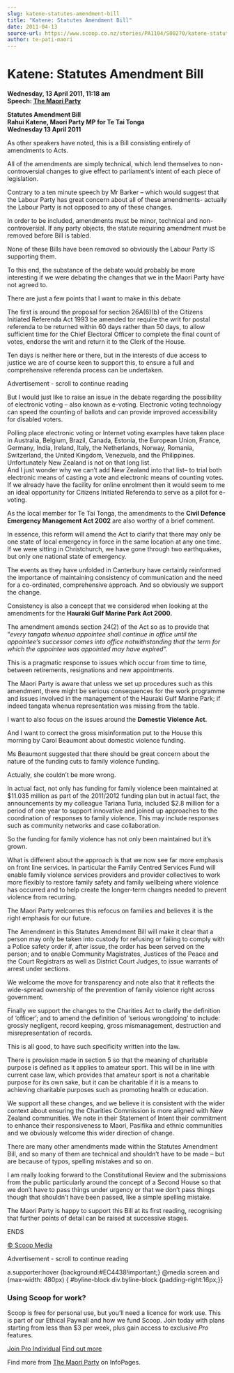 ```yaml
---
slug: katene-statutes-amendment-bill
title: "Katene: Statutes Amendment Bill"
date: 2011-04-13
source-url: https://www.scoop.co.nz/stories/PA1104/S00270/katene-statutes-amendment-bill.htm
author: te-pati-maori
---
```

Katene: Statutes Amendment Bill
===============================

**Wednesday, 13 April 2011, 11:18 am**  
**Speech: [The Maori Party](https://info.scoop.co.nz/The_Maori_Party)**

**Statutes Amendment Bill**  
**Rahui Katene, Maori Party MP for Te Tai Tonga**  
**Wednesday 13 April 2011**

As other speakers have noted, this is a Bill consisting entirely of amendments to Acts.

All of the amendments are simply technical, which lend themselves to non-controversial changes to give effect to parliament’s intent of each piece of legislation.

Contrary to a ten minute speech by Mr Barker – which would suggest that the Labour Party has great concern about all of these amendments- actually the Labour Party is not opposed to any of these changes.

In order to be included, amendments must be minor, technical and non-controversial. If any party objects, the statute requiring amendment must be removed before Bill is tabled.

None of these Bills have been removed so obviously the Labour Party IS supporting them.

To this end, the substance of the debate would probably be more interesting if we were debating the changes that we in the Maori Party have not agreed to.

There are just a few points that I want to make in this debate

The first is around the proposal for section 26A(6)(b) of the Citizens Initiated Referenda Act 1993 be amended tor require the writ for postal referenda to be returned within 60 days rather than 50 days, to allow sufficient time for the Chief Electoral Officer to complete the final count of votes, endorse the writ and return it to the Clerk of the House.

Ten days is neither here or there, but in the interests of due access to justice we are of course keen to support this, to ensure a full and comprehensive referenda process can be undertaken.

Advertisement - scroll to continue reading





But I would just like to raise an issue in the debate regarding the possibility of electronic voting – also known as e-voting. Electronic voting technology can speed the counting of ballots and can provide improved accessibility for disabled voters.

Polling place electronic voting or Internet voting examples have taken place in Australia, Belgium, Brazil, Canada, Estonia, the European Union, France, Germany, India, Ireland, Italy, the Netherlands, Norway, Romania, Switzerland, the United Kingdom, Venezuela, and the Philippines. Unfortunately New Zealand is not on that long list.  
And I just wonder why we can’t add New Zealand into that list– to trial both electronic means of casting a vote and electronic means of counting votes.  
If we already have the facility for online enrolment then it would seem to me an ideal opportunity for Citizens Initiated Referenda to serve as a pilot for e-voting.

As the local member for Te Tai Tonga, the amendments to the **Civil Defence Emergency Management Act 2002** are also worthy of a brief comment.

In essence, this reform will amend the Act to clarify that there may only be one state of local emergency in force in the same location at any one time. If we were sitting in Christchurch, we have gone through two earthquakes, but only one national state of emergency.

The events as they have unfolded in Canterbury have certainly reinformed the importance of maintaining consistency of communication and the need for a co-ordinated, comprehensive approach. And so obviously we support the change.

Consistency is also a concept that we considered when looking at the amendments for the **Hauraki Gulf Marine Park Act 2000.**

The amendment amends section 24(2) of the Act so as to provide that “_every tangata whenua appointee shall continue in office until the appointee’s successor comes into office notwithstanding that the term for which the appointee was appointed may have expired”._

This is a pragmatic response to issues which occur from time to time, between retirements, resignations and new appointments.

The Maori Party is aware that unless we set up procedures such as this amendment, there might be serious consequences for the work programme and issues involved in the management of the Hauraki Gulf Marine Park; if indeed tangata whenua representation was missing from the table.

I want to also focus on the issues around the **Domestic Violence Act.**

And I want to correct the gross misinformation put to the House this morning by Carol Beaumont about domestic violence funding.

Ms Beaumont suggested that there should be great concern about the nature of the funding cuts to family violence funding.

Actually, she couldn’t be more wrong.

In actual fact, not only has funding for family violence been maintained at $11.035 million as part of the 2011/2012 funding plan but in actual fact, the announcements by my colleague Tariana Turia, included $2.8 million for a period of one year to support innovative and joined up approaches to the coordination of responses to family violence. This may include responses such as community networks and case collaboration.

So the funding for family violence has not only been maintained but it’s grown.

What is different about the approach is that we now see far more emphasis on front line services. In particular the Family Centred Services Fund will enable family violence services providers and provider collectives to work more flexibly to restore family safety and family wellbeing where violence has occurred and to help create the longer-term changes needed to prevent violence from recurring.

The Maori Party welcomes this refocus on families and believes it is the right emphasis for our future.

The Amendment in this Statutes Amendment Bill will make it clear that a person may only be taken into custody for refusing or failing to comply with a Police safety order if, after issue, the order has been served on the person; and to enable Community Magistrates, Justices of the Peace and the Court Registrars as well as District Court Judges, to issue warrants of arrest under sections.

We welcome the move for transparency and note also that it reflects the wide-spread ownership of the prevention of family violence right across government.

Finally we support the changes to the Charities Act to clarify the definition of ‘officer’; and to amend the definition of ‘serious wrongdoing’ to include: grossly negligent, record keeping, gross mismanagement, destruction and misrepresentation of records.

This is all good, to have such specificity written into the law.

There is provision made in section 5 so that the meaning of charitable purpose is defined as it applies to amateur sport. This will be in line with current case law, which provides that amateur sport is not a charitable purpose for its own sake, but it can be charitable if it is a means to achieving charitable purposes such as promoting health or education.

We support all these changes, and we believe it is consistent with the wider context about ensuring the Charities Commission is more aligned with New Zealand communities. We note in their Statement of Intent their commitment to enhance their responsiveness to Maori, Pasifika and ethnic communities and we obviously welcome this wider direction of change.

There are many other amendments made within the Statutes Amendment Bill, and so many of them are technical and shouldn’t have to be made – but are because of typos, spelling mistakes and so on.

I am really looking forward to the Constitutional Review and the submissions from the public particularly around the concept of a Second House so that we don’t have to pass things under urgency or that we don’t pass things though that shouldn’t have been passed, like a simple spelling mistake.

The Maori Party is happy to support this Bill at its first reading, recognising that further points of detail can be raised at successive stages.

  
ENDS

[© Scoop Media](http://www.scoop.co.nz/about/terms.html)  

Advertisement - scroll to continue reading



a.supporter:hover {background:#EC4438!important;} @media screen and (max-width: 480px) { #byline-block div.byline-block {padding-right:16px;}}

### Using Scoop for work?

Scoop is free for personal use, but you’ll need a licence for work use. This is part of our Ethical Paywall and how we fund Scoop. Join today with plans starting from less than $3 per week, plus gain access to exclusive _Pro_ features.  
  
[Join Pro Individual](https://pro.scoop.co.nz/Individual/?from=ProIn24) [Find out more](https://pro.scoop.co.nz/using-scoop-for-work/?from=ProIn24)

Find more from [The Maori Party](https://info.scoop.co.nz/The_Maori_Party) on InfoPages.